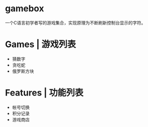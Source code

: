 # gamebox
一个C语言初学者写的游戏集合，实现原理为不断刷新控制台显示的字符。

# Games | 游戏列表
- 猜数字
- 贪吃蛇
- 俄罗斯方块

# Features | 功能列表
- 帐号切换
- 积分记录
- 游戏商店
